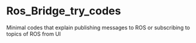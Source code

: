 # Ros_Bridge_try_codes
Minimal codes that explain publishing messages to ROS or subscribing to topics of ROS from UI
